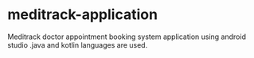 # meditrack-application
Meditrack doctor appointment booking system application using android studio .java and kotlin languages are used.
